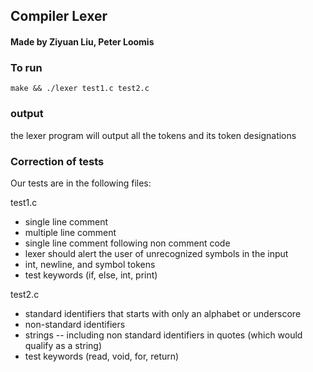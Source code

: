 ## Compiler Lexer
#### Made by Ziyuan Liu, Peter Loomis

### To run
`make && ./lexer test1.c test2.c`

### output
the lexer program will output all the tokens and its token designations

### Correction of tests
Our tests are in the following files:

test1.c
- single line comment
- multiple line comment
- single line comment following non comment code
- lexer should alert the user of unrecognized symbols in the input
- int, newline, and symbol tokens
- test keywords (if, else, int, print)

test2.c
- standard identifiers that starts with only an alphabet or underscore
- non-standard identifiers
- strings -- including non standard identifiers in quotes (which would qualify as a string)
- test keywords (read, void, for, return)
